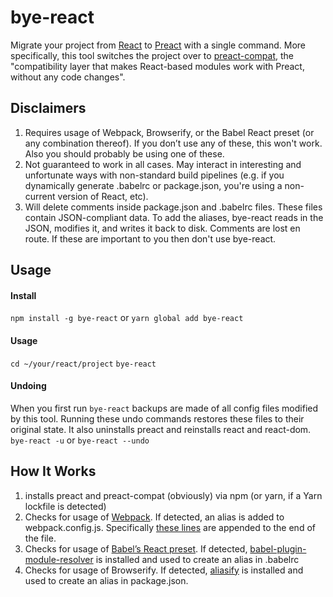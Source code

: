 # bye-react
Migrate your project from [React](https://github.com/facebook/react) to [Preact](https://github.com/developit/preact) with a single command. 
More specifically, this tool switches the project over to [preact-compat](https://github.com/developit/preact-compat), the "compatibility layer that makes React-based modules work with Preact, without any code changes".

## Disclaimers
1.  Requires usage of Webpack, Browserify, or the Babel React preset (or any combination thereof). If you don’t use any of these, this won't work. Also you should probably be using one of these.
2. Not guaranteed to work in all cases. May interact in interesting and unfortunate ways with non-standard build pipelines (e.g. if you dynamically generate .babelrc or package.json, you're using a non-current version of React, etc).
3. Will delete comments inside package.json and .babelrc files. These files contain JSON-compliant data. To add the aliases, bye-react reads in the JSON, modifies it, and writes it back to disk. Comments are lost en route. If these are important to you then don't use bye-react.

## Usage
#### Install
`npm install -g bye-react` 
or
`yarn global add bye-react`
#### Usage
`cd ~/your/react/project`
`bye-react`
#### Undoing
When you first run `bye-react` backups are made of all config files modified by this tool. Running these undo commands restores these files to their original state. It also uninstalls preact and reinstalls react and react-dom.
`bye-react -u`
or
`bye-react --undo`
## How It Works
1. installs preact and preact-compat (obviously) via npm (or yarn, if a Yarn lockfile is detected)
2. Checks for usage of [Webpack](https://github.com/webpack). If detected,  an alias is added to webpack.config.js. Specifically [these lines](lib/mod/webpackAliasLines.js) are appended to the end of the file.
3. Checks for usage of [Babel’s React preset](https://babeljs.io/docs/plugins/preset-react/). If detected, [babel-plugin-module-resolver](https://github.com/tleunen/babel-plugin-module-resolver) is installed and used to create an alias in .babelrc
4. Checks for usage of Browserify. If detected, [aliasify](https://github.com/benbria/aliasify) is installed and used to create an alias in package.json.
